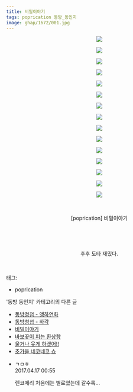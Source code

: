```yaml
---
title: 비밀이야기
tags: poprication 동방_동인지
image: ghap/1672/001.jpg
---
```

<div class="article">
<p style="text-align: center; clear: none; float: none;"><img src="{{ site.nasurl }}/ghap/1672/001.jpg"/></p>
<p style="text-align: center; clear: none; float: none;"><img src="{{ site.nasurl }}/ghap/1672/002.jpg"/></p>
<p style="text-align: center; clear: none; float: none;"><img src="{{ site.nasurl }}/ghap/1672/003.jpg"/></p>
<p style="text-align: center; clear: none; float: none;"><img src="{{ site.nasurl }}/ghap/1672/004.jpg"/></p>
<p style="text-align: center; clear: none; float: none;"><img src="{{ site.nasurl }}/ghap/1672/005.jpg"/></p>
<p style="text-align: center; clear: none; float: none;"><img src="{{ site.nasurl }}/ghap/1672/006.jpg"/></p>
<p style="text-align: center; clear: none; float: none;"><img src="{{ site.nasurl }}/ghap/1672/007.jpg"/></p>
<p style="text-align: center; clear: none; float: none;"><img src="{{ site.nasurl }}/ghap/1672/008.jpg"/></p>
<p style="text-align: center; clear: none; float: none;"><img src="{{ site.nasurl }}/ghap/1672/009.jpg"/></p>
<p style="text-align: center; clear: none; float: none;"><img src="{{ site.nasurl }}/ghap/1672/010.jpg"/></p>
<p style="text-align: center; clear: none; float: none;"><img src="{{ site.nasurl }}/ghap/1672/011.jpg"/></p>
<p style="text-align: center; clear: none; float: none;"><img src="{{ site.nasurl }}/ghap/1672/012.jpg"/></p>
<p style="text-align: center; clear: none; float: none;"><img src="{{ site.nasurl }}/ghap/1672/013.jpg"/></p>
<p style="text-align: center; clear: none; float: none;"><img src="{{ site.nasurl }}/ghap/1672/014.jpg"/></p>
<p style="text-align: center; clear: none; float: none;"><img src="{{ site.nasurl }}/ghap/1672/015.jpg"/></p>
<p style="text-align: center; clear: none; float: none;"><br/></p>
<p style="text-align: center; clear: none; float: none;">[poprication] 비밀이야기</p>
<p style="text-align: center; clear: none; float: none;"><br/></p>
<p style="text-align: center; clear: none; float: none;"><br/></p>
<p style="text-align: center; clear: none; float: none;">후후 도타 재밌다.</p>
<p><br/></p>
</div><div class="tagTrail">
<p>태그: </p>
<ul>
<li>poprication</li>
</ul>
</div><div class="another">
<p>'동방 동인지' 카테고리의 다른 글</p>
<ul>
<li><a href="/2016-08-18-ghap_1674">동방청첩 - 앵하연화</a></li>
<li><a href="/2016-08-18-ghap_1673">동방청첩 - 하각</a></li>
<li><a href="/2016-08-18-ghap_1672">비밀이야기</a></li>
<li><a href="/2016-08-18-ghap_1671">바보꽃이 피는 환상향</a></li>
<li><a href="/2016-08-18-ghap_1670">울거나 웃게 하겠어!!</a></li>
<li><a href="/2016-08-18-ghap_1669">초가을 네코네코 쇼</a></li>
</ul>
</div><div class="cb_module cb_fluid">
<div class="cb_wrt cb_profile">
<div class="comment">
<ul>
<li class="cb_thumb_off" id="comment14966906">
<div class="cb_comment_area">
<div class="cb_info_area">
<div class="cb_section">
<span class="cb_nick_name">ㄱㅁㅎ</span>
</div>
<div class="cb_section">
<span class="cb_date">2017.04.17 00:55 </span>
</div>
</div>
<div class="cb_dsc_comment">
<p class="cb_dsc">
											렌코메리 처음에는 별로였는데 갈수록...
										</p>
</div>
</div></li>
</ul>
</div>
</div><!-- commentList close -->
</div>